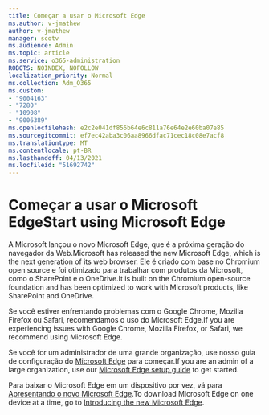 ```yaml
---
title: Começar a usar o Microsoft Edge
ms.author: v-jmathew
author: v-jmathew
manager: scotv
ms.audience: Admin
ms.topic: article
ms.service: o365-administration
ROBOTS: NOINDEX, NOFOLLOW
localization_priority: Normal
ms.collection: Adm_O365
ms.custom:
- "9004163"
- "7280"
- "10908"
- "9006389"
ms.openlocfilehash: e2c2e041df856b64e6c811a76e64e2e60ba07e85
ms.sourcegitcommit: ef7ec42aba3c06aa8966dfac71cec18c08e7acf8
ms.translationtype: MT
ms.contentlocale: pt-BR
ms.lasthandoff: 04/13/2021
ms.locfileid: "51692742"
---
```

# <a name="start-using-microsoft-edge"></a><span data-ttu-id="f62a9-102">Começar a usar o Microsoft Edge</span><span class="sxs-lookup"><span data-stu-id="f62a9-102">Start using Microsoft Edge</span></span>

<span data-ttu-id="f62a9-103">A Microsoft lançou o novo Microsoft Edge, que é a próxima geração do navegador da Web.</span><span class="sxs-lookup"><span data-stu-id="f62a9-103">Microsoft has released the new Microsoft Edge, which is the next generation of its web browser.</span></span> <span data-ttu-id="f62a9-104">Ele é criado com base no Chromium open source e foi otimizado para trabalhar com produtos da Microsoft, como o SharePoint e o OneDrive.</span><span class="sxs-lookup"><span data-stu-id="f62a9-104">It is built on the Chromium open-source foundation and has been optimized to work with Microsoft products, like SharePoint and OneDrive.</span></span>

<span data-ttu-id="f62a9-105">Se você estiver enfrentando problemas com o Google Chrome, Mozilla Firefox ou Safari, recomendamos o uso do Microsoft Edge.</span><span class="sxs-lookup"><span data-stu-id="f62a9-105">If you are experiencing issues with Google Chrome, Mozilla Firefox, or Safari, we recommend using Microsoft Edge.</span></span>

<span data-ttu-id="f62a9-106">Se você for um administrador de uma grande organização, use nosso guia de configuração do [Microsoft Edge](https://go.microsoft.com/fwlink/?linkid=2142423) para começar.</span><span class="sxs-lookup"><span data-stu-id="f62a9-106">If you are an admin of a large organization, use our [Microsoft Edge setup guide](https://go.microsoft.com/fwlink/?linkid=2142423) to get started.</span></span>

<span data-ttu-id="f62a9-107">Para baixar o Microsoft Edge em um dispositivo por vez, vá para [Apresentando o novo Microsoft Edge](https://go.microsoft.com/fwlink/?linkid=2141049).</span><span class="sxs-lookup"><span data-stu-id="f62a9-107">To download Microsoft Edge on one device at a time, go to [Introducing the new Microsoft Edge](https://go.microsoft.com/fwlink/?linkid=2141049).</span></span>
